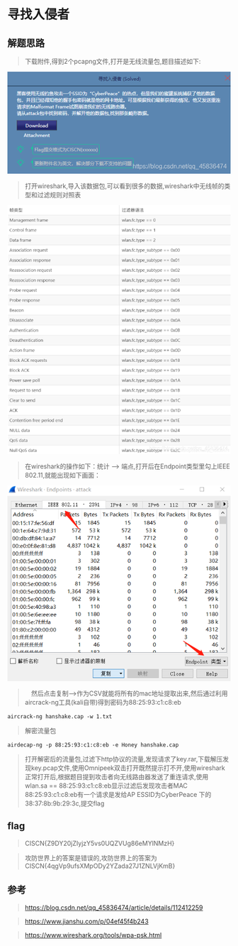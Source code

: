 # 寻找入侵者

## 解题思路

> 下载附件,得到2个pcapng文件,打开是无线流量包,题目描述如下:

![1](1.png)

> 打开wireshark,导入该数据包,可以看到很多的数据,wireshark中无线帧的类型和过滤规则对照表

![2](2.png)

> 在wireshark的操作如下：统计 –> 端点,打开后在Endpoint类型里勾上IEEE 802.11,就能出现如下画面：

![3](3.png)

>  然后点击复制–>作为CSV就能将所有的mac地址提取出来,然后通过利用aircrack-ng工具(kali自带)得到密码为88:25:93:c1:c8:eb

```
aircrack-ng hanshake.cap -w 1.txt
```

> 解密流量包

```
airdecap-ng -p 88:25:93:c1:c8:eb -e Honey hanshake.cap
```

> 打开解密后的流量包,过滤下http协议的流量,发现请求了key.rar,下载解压发现key.pcap文件,使用Omnipeek双击打开既然提示打不开,使用wireshark正常打开后,根据题目提到攻击者向无线路由器发送了重连请求,使用wlan.sa == 88:25:93:c1:c8:eb显示过滤后发现攻击者MAC 88:25:93:c1:c8:eb有一个请求是发给AP ESSID为CyberPeace 下的38:37:8b:9b:29:3c,提交flag

## flag

> CISCN{Z9DY20jZIyjzY5vs0UQZVUg86eMYlNMzH}

> 攻防世界上的答案是错误的,攻防世界上的答案为CISCN{4qgVp9ufsXMpODy2YZada27J1ZNLVjKmB}

## 参考

> https://blog.csdn.net/qq_45836474/article/details/112412259

> https://www.jianshu.com/p/04ef45f4b243

> https://www.wireshark.org/tools/wpa-psk.html
